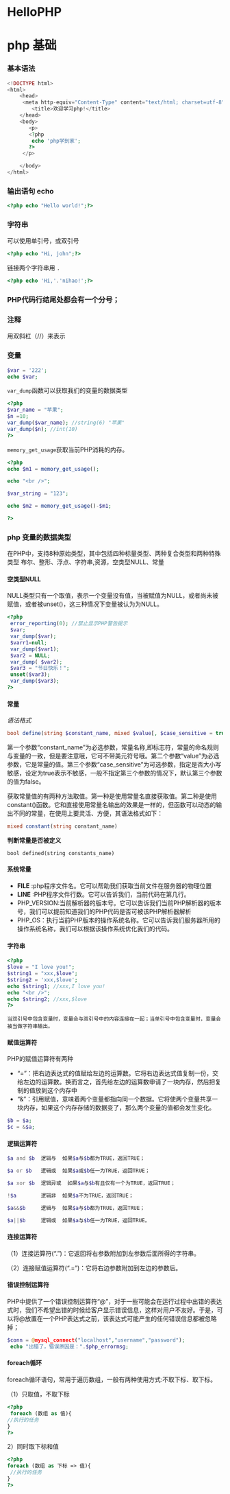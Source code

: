 # HelloPHP

# php 基础

### 基本语法
```php
<!DOCTYPE html>
<html>
    <head>
     <meta http-equiv="Content-Type" content="text/html; charset=utf-8">
        <title>欢迎学习php!</title>
    </head>
	<body>
       <p>
       <?php
        echo 'php学到家';
       ?>
     </p>

	</body>
</html>
```
### 输出语句 echo

```php
<?php echo "Hello world!";?>
```

### 字符串
可以使用单引号，或双引号
```php
<?php echo "Hi, john";?>
```
链接两个字符串用 `.`

```php
<?php echo 'Hi,'.'nihao!';?>
```

### PHP代码行结尾处都会有一个分号；

### 注释
用双斜杠（//）来表示

### 变量

```php
$var = '222';
echo $var;
```
`var_dump`函数可以获取我们的变量的数据类型

```php
<?php
$var_name = "苹果";
$n =10;
var_dump($var_name); //string(6) "苹果"
var_dump($n); //int(10)
?>
```

`memory_get_usage`获取当前PHP消耗的内存。

```php
<?php
echo $m1 = memory_get_usage();

echo "<br />";

$var_string = "123";

echo $m2 = memory_get_usage()-$m1;

?>
```

### php 变量的数据类型

在PHP中，支持8种原始类型，其中包括四种标量类型、两种复合类型和两种特殊类型
布尔、整形、浮点、字符串,资源，空类型NULL、常量

#### 空类型NULL
NULL类型只有一个取值，表示一个变量没有值，当被赋值为NULL，或者尚未被赋值，或者被unset()，这三种情况下变量被认为为NULL。

```php
<?php
 error_reporting(0); //禁止显示PHP警告提示
 $var;
 var_dump($var);
 $varr1=null;
 var_dump($var1);
 $var2 = NULL;
 var_dump( $var2);
 $var3 = "节日快乐！";
 unset($var3);
 var_dump($var3);
?>
```

#### 常量
*语法格式*

```php
bool define(string $constant_name, mixed $value[, $case_sensitive = true])
```

第一个参数“constant_name”为必选参数，常量名称,即标志符，常量的命名规则与变量的一致，但是要注意哦，它可不带美元符号哦。第二个参数“value”为必选参数，它是常量的值。第三个参数“case_sensitive”为可选参数，指定是否大小写敏感，设定为true表示不敏感，一般不指定第三个参数的情况下，默认第三个参数的值为false。

获取常量值的有两种方法取值。第一种是使用常量名直接获取值。第二种是使用constant()函数。它和直接使用常量名输出的效果是一样的，但函数可以动态的输出不同的常量，在使用上要灵活、方便，其语法格式如下：

```php
mixed constant(string constant_name)
```
**判断常量是否被定义**

```
bool defined(string constants_name)
```

#### 系统常量
 * __FILE__ :php程序文件名。它可以帮助我们获取当前文件在服务器的物理位置
 * __LINE__ :PHP程序文件行数。它可以告诉我们，当前代码在第几行。
 * PHP_VERSION:当前解析器的版本号。它可以告诉我们当前PHP解析器的版本号，我们可以提前知道我们的PHP代码是否可被该PHP解析器解析
 * PHP_OS：执行当前PHP版本的操作系统名称。它可以告诉我们服务器所用的操作系统名称，我们可以根据该操作系统优化我们的代码。

#### 字符串
```php
<?php
$love = "I love you!";
$string1 = "xxx,$love";
$string2 = 'xxx,$love';
echo $string1; //xxx,I love you!
echo "<br />";
echo $string2; //xxx,$love
?>
```

`当双引号中包含变量时，变量会与双引号中的内容连接在一起；当单引号中包含变量时，变量会被当做字符串输出。`

#### 赋值运算符
PHP的赋值运算符有两种

  * “=”：把右边表达式的值赋给左边的运算数。它将右边表达式值复制一份，交给左边的运算数。换而言之，首先给左边的运算数申请了一块内存，然后把复制的值放到这个内存中
  * “&”：引用赋值，意味着两个变量都指向同一个数据。它将使两个变量共享一块内存，如果这个内存存储的数据变了，那么两个变量的值都会发生变化。

  ```php
  $b = $a;  
  $c = &$a;
  ```

#### 逻辑运算符
```php
$a and $b  逻辑与  如果$a与$b都为TRUE，返回TRUE；

$a or $b   逻辑或  如果$a或$b任一为TRUE，返回TRUE；

$a xor $b  逻辑异或  如果$a与$b有且仅有一个为TRUE，返回TRUE；

!$a        逻辑非  如果$a不为TRUE，返回TRUE；

$a&&$b     逻辑与  如果$a与$b都为TRUE，返回TRUE；

$a||$b     逻辑或  如果$a与$b任一为TRUE，返回TRUE。
```

#### 连接运算符
（1）连接运算符(“.”)：它返回将右参数附加到左参数后面所得的字符串。

（2）连接赋值运算符(“.=”)：它将右边参数附加到左边的参数后。


#### 错误控制运算符

PHP中提供了一个错误控制运算符“@”，对于一些可能会在运行过程中出错的表达式时，我们不希望出错的时候给客户显示错误信息，这样对用户不友好。于是，可以将@放置在一个PHP表达式之前，该表达式可能产生的任何错误信息都被忽略掉；


```php
$conn = @mysql_connect("localhost","username","password");
 echo "出错了，错误原因是：".$php_errormsg;
```

#### foreach循环
foreach循环语句，常用于遍历数组，一般有两种使用方式:不取下标、取下标。

（1）只取值，不取下标

```php
<?php
 foreach (数组 as 值){
//执行的任务
}
?>
```

2）同时取下标和值

```php
<?php
foreach (数组 as 下标 => 值){
 //执行的任务
}
?>
```
